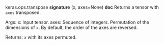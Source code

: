 keras.ops.transpose
__signature__
(x, axes=None)
__doc__
Returns a tensor with `axes` transposed.

Args:
    x: Input tensor.
    axes: Sequence of integers. Permutation of the dimensions of `x`.
        By default, the order of the axes are reversed.

Returns:
    `x` with its axes permuted.
